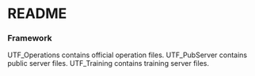 # README #
### Framework ###
UTF_Operations contains official operation files.
UTF_PubServer contains public server files.
UTF_Training contains training server files.